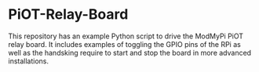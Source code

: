 # PiOT-Relay-Board

This repository has an example Python script to drive the ModMyPi PiOT relay board. It includes examples of toggling the GPIO pins of the RPi as well as the handsking require to start and stop the board in more advanced installations.
